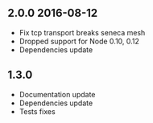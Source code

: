 ## 2.0.0 2016-08-12

* Fix tcp transport breaks seneca mesh
* Dropped support for Node 0.10, 0.12
* Dependencies update

## 1.3.0

* Documentation update
* Dependencies update
* Tests fixes
